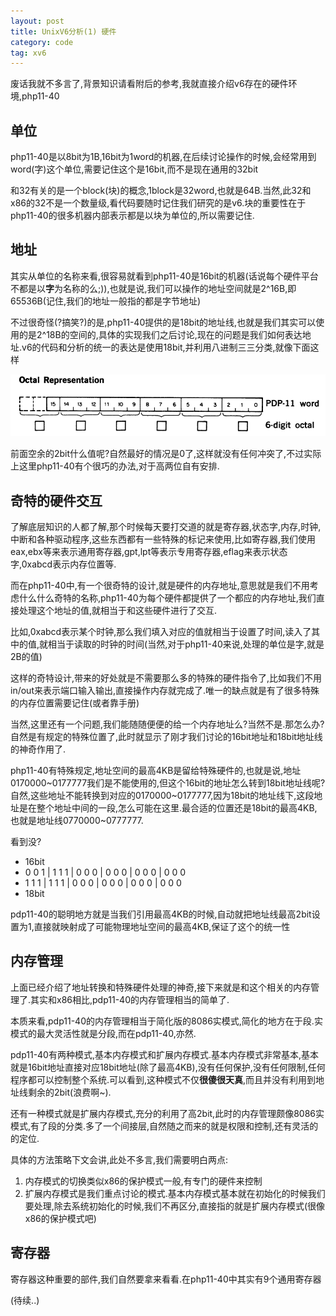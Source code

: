 ```yaml
---
layout: post
title: UnixV6分析(1) 硬件
category: code
tag: xv6
---
```


废话我就不多言了,背景知识请看附后的参考,我就直接介绍v6存在的硬件环境,php11-40

## 单位

php11-40是以8bit为1B,16bit为1word的机器,在后续讨论操作的时候,会经常用到word(字)这个单位,需要记住这个是16bit,而不是现在通用的32bit

和32有关的是一个block(块)的概念,1block是32word,也就是64B.当然,此32和x86的32不是一个数量级,看代码要随时记住我们研究的是v6.块的重要性在于php11-40的很多机器内部表示都是以块为单位的,所以需要记住.

## 地址

其实从单位的名称来看,很容易就看到php11-40是16bit的机器(话说每个硬件平台不都是以**字**为名称的么;)),也就是说,我们可以操作的地址空间就是2^16B,即65536B(记住,我们的地址一般指的都是字节地址)

不过很奇怪(?搞笑?)的是,php11-40提供的是18bit的地址线,也就是我们其实可以使用的是2^18B的空间的,具体的实现我们之后讨论,现在的问题是我们如何表达地址.v6的代码和分析的统一的表达是使用18bit,并利用八进制三三分类,就像下面这样

![地址表达](/image/word_in_v6.png)

前面空余的2bit什么值呢?自然最好的情况是0了,这样就没有任何冲突了,不过实际上这里php11-40有个很巧的办法,对于高两位自有安排.

## 奇特的硬件交互

了解底层知识的人都了解,那个时候每天要打交道的就是寄存器,状态字,内存,时钟,中断和各种驱动程序,这些东西都有一些特殊的标记来使用,比如寄存器,我们使用eax,ebx等来表示通用寄存器,gpt,lpt等表示专用寄存器,eflag来表示状态字,0xabcd表示内存位置等.

而在php11-40中,有一个很奇特的设计,就是硬件的内存地址,意思就是我们不用考虑什么什么奇特的名称,php11-40为每个硬件都提供了一个都应的内存地址,我们直接处理这个地址的值,就相当于和这些硬件进行了交互.

比如,0xabcd表示某个时钟,那么我们填入对应的值就相当于设置了时间,读入了其中的值,就相当于读取的时钟的时间(当然,对于php11-40来说,处理的单位是字,就是2B的值)

这样的奇特设计,带来的好处就是不需要那么多的特殊的硬件指令了,比如我们不用in/out来表示端口输入输出,直接操作内存就完成了.唯一的缺点就是有了很多特殊的内存位置需要记住(或者靠手册)

当然,这里还有一个问题,我们能随随便便的给一个内存地址么?当然不是.那怎么办?自然是有规定的特殊位置了,此时就显示了刚才我们讨论的16bit地址和18bit地址线的神奇作用了.

php11-40有特殊规定,地址空间的最高4KB是留给特殊硬件的,也就是说,地址0170000~0177777我们是不能使用的,但这个16bit的地址怎么转到18bit地址线呢?自然,这些地址不能转换到对应的0170000~0177777,因为18bit的地址线下,这段地址是在整个地址中间的一段,怎么可能在这里.最合适的位置还是18bit的最高4KB,也就是地址线0770000~0777777.

看到没?

* 16bit
* 0 0 1 | 1 1 1 | 0 0 0 | 0 0 0 | 0 0 0 | 0 0 0
* 1 1 1 | 1 1 1 | 0 0 0 | 0 0 0 | 0 0 0 | 0 0 0
* 18bit

pdp11-40的聪明地方就是当我们引用最高4KB的时候,自动就把地址线最高2bit设置为1,直接就映射成了可能物理地址空间的最高4KB,保证了这个的统一性

## 内存管理

上面已经介绍了地址转换和特殊硬件处理的神奇,接下来就是和这个相关的内存管理了.其实和x86相比,pdp11-40的内存管理相当的简单了.

本质来看,pdp11-40的内存管理相当于简化版的8086实模式,简化的地方在于段.实模式的最大灵活性就是分段,而在pdp11-40,亦然.

pdp11-40有两种模式,基本内存模式和扩展内存模式.基本内存模式非常基本,基本就是16bit地址直接对应18bit地址(除了最高4KB),没有任何保护,没有任何限制,任何程序都可以控制整个系统.可以看到,这种模式不仅**很傻很天真**,而且并没有利用到地址线剩余的2bit(浪费啊~).

还有一种模式就是扩展内存模式,充分的利用了高2bit,此时的内存管理颇像8086实模式,有了段的分类.多了一个间接层,自然随之而来的就是权限和控制,还有灵活的的定位.

具体的方法策略下文会讲,此处不多言,我们需要明白两点:

1. 内存模式的切换类似x86的保护模式一般,有专门的硬件来控制
2. 扩展内存模式是我们重点讨论的模式.基本内存模式基本就在初始化的时候我们要处理,除去系统初始化的时候,我们不再区分,直接指的就是扩展内存模式(很像x86的保护模式吧)

## 寄存器

寄存器这种重要的部件,我们自然要拿来看看.在php11-40中其实有9个通用寄存器

(待续..)












